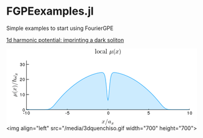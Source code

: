 # FGPEexamples.jl 
Simple examples to start using FourierGPE

[1d harmonic potential: imprinting a dark soliton](https://ashtonsbradley.github.io/FGPEexamples.jl/html/1dharmonic.html)

<img align="left" src="/media/soliton.gif" width="500" height="200">

<img align="left" src="/media/3dquenchiso.gif width="700" height="700">
